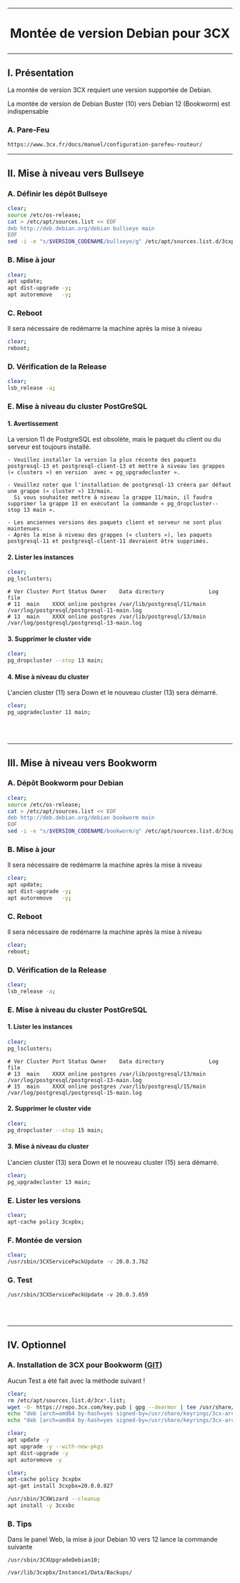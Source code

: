 ---------------------------------------------------------------------------------------------------------------------------------------------------------
# <p align='center'> Montée de version Debian pour 3CX </p>
---------------------------------------------------------------------------------------------------------------------------------------------------------
## I. Présentation
La montée de version 3CX requiert une version supportée de Debian.

La montée de version de Debian Buster (10) vers Debian 12 (Bookworm) est indispensable


### A. Pare-Feu
```
https://www.3cx.fr/docs/manuel/configuration-parefeu-routeur/
```




---------------------------------------------------------------------------------------------------------------------------------------------------------
## II. Mise à niveau vers Bullseye
### A. Définir les dépôt Bullseye 
```bash
clear;
source /etc/os-release;
cat > /etc/apt/sources.list << EOF
deb http://deb.debian.org/debian bullseye main
EOF
sed -i -e "s/$VERSION_CODENAME/bullseye/g" /etc/apt/sources.list.d/3cxpbx*.list;
```


### B. Mise à jour
```bash
clear;
apt update;
apt dist-upgrade -y;
apt autoremove   -y;
```

### C. Reboot
Il sera nécessaire de redémarre la machine après la mise à niveau
```bash
clear;
reboot;
```

### D. Vérification de la Release
```bash
clear;
lsb_release -a;
```

### E. Mise à niveau du cluster PostGreSQL
#### 1. Avertissement
La version 11 de PostgreSQL est obsolète, mais le paquet du client ou du serveur est toujours installé.
```
- Veuillez installer la version la plus récente des paquets postgresql-13 et postgresql-client-13 et mettre à niveau les grappes (« clusters ») en version  avec « pg_upgradecluster ».

- Veuillez noter que l'installation de postgresql-13 créera par défaut une grappe (« cluster ») 13/main. 
  Si vous souhaitez mettre à niveau la grappe 11/main, il faudra supprimer la grappe 13 en exécutant la commande « pg_dropcluster--stop 13 main ».

- Les anciennes versions des paquets client et serveur ne sont plus maintenues.
- Après la mise à niveau des grappes (« clusters »), les paquets postgresql-11 et postgresql-client-11 devraient être supprimés.            
```

#### 2. Lister les instances
```bash
clear;
pg_lsclusters;
```

```
# Ver Cluster Port Status Owner    Data directory              Log file
# 11  main    XXXX online postgres /var/lib/postgresql/11/main /var/log/postgresql/postgresql-11-main.log
# 13  main    XXXX online postgres /var/lib/postgresql/13/main /var/log/postgresql/postgresql-13-main.log
```

#### 3. Supprimer le cluster vide
```bash
clear;
pg_dropcluster --stop 13 main;
```

#### 4. Mise à niveau du cluster
L'ancien cluster (11) sera Down et le nouveau cluster (13) sera démarré.
```bash
clear;
pg_upgradecluster 11 main;
```

<br />
<br />

---------------------------------------------------------------------------------------------------------------------------------------------------------
## III. Mise à niveau vers Bookworm
### A. Dépôt Bookworm pour Debian
```bash
clear;
source /etc/os-release;
cat > /etc/apt/sources.list << EOF
deb http://deb.debian.org/debian bookworm main
EOF
sed -i -e "s/$VERSION_CODENAME/bookworm/g" /etc/apt/sources.list.d/3cxpbx*.list;
```

### B. Mise à jour
Il sera nécessaire de redémarre la machine après la mise à niveau
```bash
clear;
apt update;
apt dist-upgrade -y;
apt autoremove   -y;
```


### C. Reboot
Il sera nécessaire de redémarre la machine après la mise à niveau
```bash
clear;
reboot;
```

### D. Vérification de la Release
```bash
clear;
lsb_release -a;
```


### E. Mise à niveau du cluster PostGreSQL
#### 1. Lister les instances
```bash
clear;
pg_lsclusters;
```

```
# Ver Cluster Port Status Owner    Data directory              Log file
# 13  main    XXXX online postgres /var/lib/postgresql/13/main /var/log/postgresql/postgresql-13-main.log
# 15  main    XXXX online postgres /var/lib/postgresql/15/main /var/log/postgresql/postgresql-15-main.log
```

#### 2. Supprimer le cluster vide
```bash
clear;
pg_dropcluster --stop 15 main;
```

#### 3. Mise à niveau du cluster
L'ancien cluster (13) sera Down et le nouveau cluster (15) sera démarré.
```bash
clear;
pg_upgradecluster 13 main;
```

### E. Lister les versions
```bash
clear;
apt-cache policy 3cxpbx;
```

### F. Montée de version
```bash
clear;
/usr/sbin/3CXServicePackUpdate -v 20.0.3.762
```

### G. Test
```
/usr/sbin/3CXServicePackUpdate -v 20.0.3.659
```


<br />
<br />

---------------------------------------------------------------------------------------------------------------------------------------------------------
## IV. Optionnel
### A. Installation de 3CX pour Bookworm ([GIT](https://gist.github.com/amanjuman/d3703ec1c8bf6a5d9fe286d4a0620698))
Aucun Test a été fait avec la méthode suivant !

```bash
clear;
rm /etc/apt/sources.list.d/3cx*.list;
wget -O- https://repo.3cx.com/key.pub | gpg --dearmor | tee /usr/share/keyrings/3cx-archive-keyring.gpg >> /dev/null
echo "deb [arch=amd64 by-hash=yes signed-by=/usr/share/keyrings/3cx-archive-keyring.gpg] http://repo.3cx.com/3cx bookworm main" | tee /etc/apt/sources.list.d/3cxpbx.list
echo "deb [arch=amd64 by-hash=yes signed-by=/usr/share/keyrings/3cx-archive-keyring.gpg] http://repo.3cx.com/3cx bookworm-testing main" | tee /etc/apt/sources.list.d/3cxpbx.list
```


```bash
clear;
apt update -y
apt upgrade -y --with-new-pkgs
apt dist-upgrade -y
apt autoremove -y
```

```bash
clear;
apt-cache policy 3cxpbx
apt-get install 3cxpbx=20.0.0.827

/usr/sbin/3CXWizard --cleanup
apt install -y 3cxsbc
```

### B. Tips
Dans le panel Web, la mise à jour Debian 10 vers 12 lance la commande suivante
```
/usr/sbin/3CXUpgradeDebian10;
```
```
/var/lib/3cxpbx/Instance1/Data/Backups/
```
